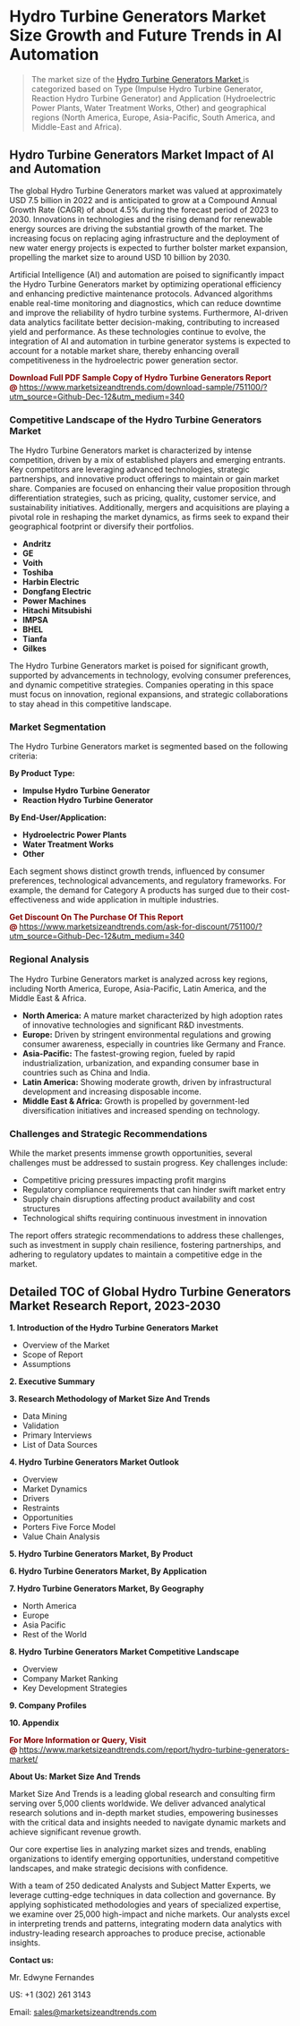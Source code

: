 <H1>Hydro Turbine Generators Market Size Growth and Future Trends in AI Automation</H1><blockquote><p>The market size of the <a href="https://www.marketsizeandtrends.com/download-sample/751100/?utm_source=Github-Dec-12&amp;utm_medium=340" target="_blank">Hydro Turbine Generators Market </a>is categorized based on Type (Impulse Hydro Turbine Generator, Reaction Hydro Turbine Generator) and Application (Hydroelectric Power Plants, Water Treatment Works, Other) and geographical regions (North America, Europe, Asia-Pacific, South America, and Middle-East and Africa).</p></blockquote><p><h2>Hydro Turbine Generators Market Impact of AI and Automation</h2><p>The global Hydro Turbine Generators market was valued at approximately USD 7.5 billion in 2022 and is anticipated to grow at a Compound Annual Growth Rate (CAGR) of about 4.5% during the forecast period of 2023 to 2030. Innovations in technologies and the rising demand for renewable energy sources are driving the substantial growth of the market. The increasing focus on replacing aging infrastructure and the deployment of new water energy projects is expected to further bolster market expansion, propelling the market size to around USD 10 billion by 2030.</p><p>Artificial Intelligence (AI) and automation are poised to significantly impact the Hydro Turbine Generators market by optimizing operational efficiency and enhancing predictive maintenance protocols. Advanced algorithms enable real-time monitoring and diagnostics, which can reduce downtime and improve the reliability of hydro turbine systems. Furthermore, AI-driven data analytics facilitate better decision-making, contributing to increased yield and performance. As these technologies continue to evolve, the integration of AI and automation in turbine generator systems is expected to account for a notable market share, thereby enhancing overall competitiveness in the hydroelectric power generation sector.</p></p><p><strong><span style="color: #800000;">Download Full PDF Sample Copy of Hydro Turbine Generators Report @</span>&nbsp;</strong><a href="https://www.marketsizeandtrends.com/download-sample/751100/?utm_source=Github-Dec-12&amp;utm_medium=340">https://www.marketsizeandtrends.com/download-sample/751100/?utm_source=Github-Dec-12&amp;utm_medium=340</a></p><h3>Competitive Landscape of the Hydro Turbine Generators Market</h3><p>The Hydro Turbine Generators market is characterized by intense competition, driven by a mix of established players and emerging entrants. Key competitors are leveraging advanced technologies, strategic partnerships, and innovative product offerings to maintain or gain market share. Companies are focused on enhancing their value proposition through differentiation strategies, such as pricing, quality, customer service, and sustainability initiatives. Additionally, mergers and acquisitions are playing a pivotal role in reshaping the market dynamics, as firms seek to expand their geographical footprint or diversify their portfolios.</p><p><strong><p><ul><li>Andritz </li><li> GE </li><li> Voith </li><li> Toshiba </li><li> Harbin Electric </li><li> Dongfang Electric </li><li> Power Machines </li><li> Hitachi Mitsubishi </li><li> IMPSA </li><li> BHEL </li><li> Tianfa </li><li> Gilkes</p></li></ul></p></strong></p><p>The Hydro Turbine Generators market is poised for significant growth, supported by advancements in technology, evolving consumer preferences, and dynamic competitive strategies. Companies operating in this space must focus on innovation, regional expansions, and strategic collaborations to stay ahead in this competitive landscape.</p><h3>Market Segmentation</h3><p>The Hydro Turbine Generators market is segmented based on the following criteria:</p><p><strong>By Product Type:</strong></p><p><strong><p><ul><li>Impulse Hydro Turbine Generator </li><li> Reaction Hydro Turbine Generator</p></li></ul></p></strong></p><p><strong>By End-User/Application:</strong></p><p><strong><p><ul><li>Hydroelectric Power Plants </li><li> Water Treatment Works </li><li> Other</p></li></ul></p></strong></p><p>Each segment shows distinct growth trends, influenced by consumer preferences, technological advancements, and regulatory frameworks. For example, the demand for Category A products has surged due to their cost-effectiveness and wide application in multiple industries.</p><p><strong><span style="color: #800000;">Get Discount On The Purchase Of This Report @&nbsp;</span></strong><a href="https://www.marketsizeandtrends.com/ask-for-discount/751100/?utm_source=Github-Dec-12&amp;utm_medium=340">https://www.marketsizeandtrends.com/ask-for-discount/751100/?utm_source=Github-Dec-12&amp;utm_medium=340</a></p><h3>Regional Analysis</h3><p>The Hydro Turbine Generators market is analyzed across key regions, including North America, Europe, Asia-Pacific, Latin America, and the Middle East &amp; Africa.</p><ul><li><strong>North America:</strong> A mature market characterized by high adoption rates of innovative technologies and significant R&amp;D investments.</li><li><strong>Europe:</strong> Driven by stringent environmental regulations and growing consumer awareness, especially in countries like Germany and France.</li><li><strong>Asia-Pacific:</strong> The fastest-growing region, fueled by rapid industrialization, urbanization, and expanding consumer base in countries such as China and India.</li><li><strong>Latin America:</strong> Showing moderate growth, driven by infrastructural development and increasing disposable income.</li><li><strong>Middle East &amp; Africa:</strong> Growth is propelled by government-led diversification initiatives and increased spending on technology.</li></ul><h3>Challenges and Strategic Recommendations</h3><p>While the market presents immense growth opportunities, several challenges must be addressed to sustain progress. Key challenges include:</p><ul><li>Competitive pricing pressures impacting profit margins</li><li>Regulatory compliance requirements that can hinder swift market entry</li><li>Supply chain disruptions affecting product availability and cost structures</li><li>Technological shifts requiring continuous investment in innovation</li></ul><p>The report offers strategic recommendations to address these challenges, such as investment in supply chain resilience, fostering partnerships, and adhering to regulatory updates to maintain a competitive edge in the market.</p><h2>Detailed TOC of Global Hydro Turbine Generators Market Research Report, 2023-2030</h2><p><strong>1. Introduction of the Hydro Turbine Generators Market</strong></p><ul><li>Overview of the Market</li><li>Scope of Report</li><li>Assumptions&nbsp;</li></ul><p><strong>2. Executive Summary</strong></p><p><strong>3. Research Methodology of <strong>Market Size And Trends</strong></strong></p><ul><li>Data Mining</li><li>Validation</li><li>Primary Interviews</li><li>List of Data Sources&nbsp;</li></ul><p><strong>4. Hydro Turbine Generators Market Outlook</strong></p><ul><li>Overview</li><li>Market Dynamics</li><li>Drivers</li><li>Restraints</li><li>Opportunities</li><li>Porters Five Force Model</li><li>Value Chain Analysis&nbsp;</li></ul><p><strong>5. Hydro Turbine Generators Market, By Product</strong></p><p><strong>6. Hydro Turbine Generators Market, By Application</strong></p><p><strong>7. Hydro Turbine Generators Market, By Geography</strong></p><ul><li>North America</li><li>Europe</li><li>Asia Pacific</li><li>Rest of the World&nbsp;</li></ul><p><strong>8. Hydro Turbine Generators Market Competitive Landscape</strong></p><ul><li>Overview</li><li>Company Market Ranking</li><li>Key Development Strategies&nbsp;</li></ul><p><strong>9. Company Profiles</strong></p><p><strong>10. Appendix</strong></p><p><strong><span style="color: #800000;">For More Information or Query, Visit @&nbsp;</span></strong><a href="https://www.marketsizeandtrends.com/report/hydro-turbine-generators-market/">https://www.marketsizeandtrends.com/report/hydro-turbine-generators-market/</a></p><p></p><p><strong>About Us:&nbsp;Market Size And Trends</strong></p><p>Market Size And Trends&nbsp;is a leading global research and consulting firm serving over 5,000 clients worldwide. We deliver advanced analytical research solutions and in-depth market studies, empowering businesses with the critical data and insights needed to navigate dynamic markets and achieve significant revenue growth.</p><p>Our core expertise lies in analyzing market sizes and trends, enabling organizations to identify emerging opportunities, understand competitive landscapes, and make strategic decisions with confidence.</p><p>With a team of 250 dedicated Analysts and Subject Matter Experts, we leverage cutting-edge techniques in data collection and governance. By applying sophisticated methodologies and years of specialized expertise, we examine over 25,000 high-impact and niche markets. Our analysts excel in interpreting trends and patterns, integrating modern data analytics with industry-leading research approaches to produce precise, actionable insights.</p><p><strong>Contact us:</strong></p><p>Mr. Edwyne Fernandes</p><p>US: +1 (302) 261 3143</p><p>Email: <a href="mailto:sales@marketsizeandtrends.com">sales@marketsizeandtrends.com</a>&nbsp;</p>
